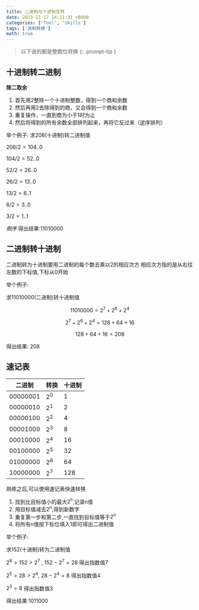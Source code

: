 ```yaml
---
title: 二进制与十进制互转
date: 2023-11-17 14:11:31 +0800
categories: ['Tool', 'Skills']
tags: ['进制转换']
math: true
---
```


> 以下说的都是整数位转换
{: .prompt-tip } 

## 十进制转二进制

 **除二取余**

1. 首先用2整除一个十进制整数，得到一个商和余数  
2. 然后再用2去除得到的商，又会得到一个商和余数  
3. 重复操作，一直到商为小于1时为止  
4. 然后将得到的所有余数全部排列起来，再将它反过来（逆序排列）

举个例子:
求208(十进制)转二进制值

$208/2 = 104..0$

$104/2 = 52..0$

$52/2 = 26..0$

$26/2 = 13..0$

$13/2 = 6..1$

$6/2 = 3..0$

$3/2 = 1..1$

*倒序*
得出结果:11010000


## 二进制转十进制

二进制转为十进制要用二进制的每个数去乘以2的相应次方
相应次方指的是从右往左数的下标值,下标从0开始

举个例子:

求11010000(二进制)转十进制值

$$
11010000 = 2^7 + 2^6 + 2^4
$$

$$
2^7 + 2^6 + 2^4 = 128 + 64 + 16
$$

$$
128 + 64 + 16 = 208
$$

得出结果: 208

## 速记表

|二进制|转换|十进制|
|--|--|--|
|00000001|$2^0$|1|
|00000010|$2^1$|2|
|00000100|$2^2$|4|
|00001000|$2^3$|8|
|00010000|$2^4$|16|
|00100000|$2^5$|32|
|01000000|$2^6$|64|
|10000000|$2^7$|128|

熟练之后,可以使用速记表快速转换
1. 找到比目标值小的最大$2^n$,记录n值
2. 用目标值减去$2^n$,得到新数字
3. 重复第一步和第二步,一直找到目标值等于$2^n$
4. 将所有n值按下标位填入1即可得出二进制值

举个例子:

求152(十进制)转为二进制值

$2^8 > 152 > 2^7$ , $152 - 2^7 = 28$ 得出指数值7

$2^5 > 28 > 2^4$, $28 - 2^4 = 8$ 得出指数值4

$2^3 = 8$ 得出指数值3

得出结果:1011000
